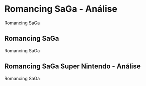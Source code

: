 ---
---

# Romancing SaGa - Análise

Romancing SaGa

## Romancing SaGa

Romancing SaGa

## Romancing SaGa Super Nintendo - Análise

Romancing SaGa
